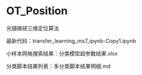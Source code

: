 # OT_Position
光镊微球三维定位算法

最新代码：transfer_learning_ms7_ipynb-Copy1.ipynb

小样本网格搜索结果：分类模型超参数结果.xlsx

分类脚本结果列表：多分类脚本结果明细.md
